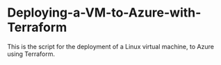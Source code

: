 # Deploying-a-VM-to-Azure-with-Terraform
This is the script for the deployment of a Linux virtual machine, to Azure using Terraform.
